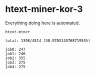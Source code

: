# htext-miner-kor-3

Everything doing here is automated.

```
htext-miner

total: 1398/4514 (30.970314576871953%)

job0: 247
job1: 246
job2: 355
job3: 275
job4: 275
```